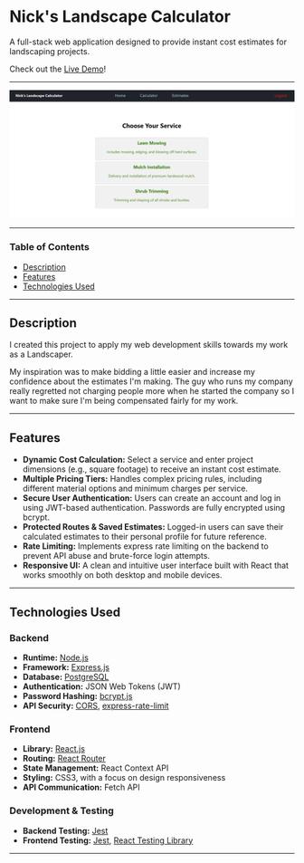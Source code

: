 # Nick's Landscape Calculator

A full-stack web application designed to provide instant cost estimates for landscaping projects.

Check out the [Live Demo](https://www.nikelley.com)!

---

![Screenshot of Calculator View](assets/lc-calc-view-png.png)

---

### Table of Contents
* [Description](#description)
* [Features](#features)
* [Technologies Used](#technologies-used)

---

## Description

I created this project to apply my web development skills towards my work as a Landscaper.

My inspiration was to make bidding a little easier and increase my confidence about the estimates I'm making.
The guy who runs my company really regretted not charging people more when he started the company so I want to make sure I'm being compensated fairly for my work. 

---

## Features

*   **Dynamic Cost Calculation:** Select a service and enter project dimensions (e.g., square footage) to receive an instant cost estimate.
*   **Multiple Pricing Tiers:** Handles complex pricing rules, including different material options and minimum charges per service.
*   **Secure User Authentication:** Users can create an account and log in using JWT-based authentication. Passwords are fully encrypted using bcrypt.
*   **Protected Routes & Saved Estimates:** Logged-in users can save their calculated estimates to their personal profile for future reference.
*   **Rate Limiting:** Implements express rate limiting on the backend to prevent API abuse and brute-force login attempts.
*   **Responsive UI:** A clean and intuitive user interface built with React that works smoothly on both desktop and mobile devices.

---

## Technologies Used

### Backend
*   **Runtime:** [Node.js](https://nodejs.org/)
*   **Framework:** [Express.js](https://expressjs.com/)
*   **Database:** [PostgreSQL](https://www.postgresql.org/)
*   **Authentication:** JSON Web Tokens (JWT)
*   **Password Hashing:** [bcrypt.js](https://www.npmjs.com/package/bcryptjs)
*   **API Security:** [CORS](https://www.npmjs.com/package/cors), [express-rate-limit](https://www.npmjs.com/package/express-rate-limit)

### Frontend
*   **Library:** [React.js](https://reactjs.org/)
*   **Routing:** [React Router](https://reactrouter.com/)
*   **State Management:** React Context API
*   **Styling:** CSS3, with a focus on design responsiveness
*   **API Communication:** Fetch API

### Development & Testing
*   **Backend Testing:** [Jest](https://jestjs.io/)
*   **Frontend Testing:** [Jest](https://jestjs.io/), [React Testing Library](https://testing-library.com/)

---
